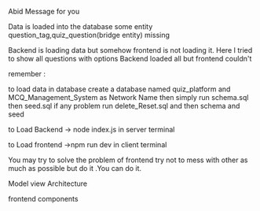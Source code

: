 Abid Message for you


Data is loaded into the database some entity question_tag,quiz_question(bridge  entity) missing

Backend is loading data but somehow frontend is not loading it.
Here I tried to show all questions with options
Backend loaded all but frontend couldn't

remember :

to load data in database 
create a database named quiz_platform and MCQ_Management_System as Network Name
then simply run schema.sql then seed.sql
if any problem run delete_Reset.sql and then schema and seed 


to Load Backend -> node index.js in server terminal


to Load frontend ->npm run dev in client terminal

You may try to solve the problem of frontend try  not to mess with other as much as possible
but do it .You can do it.

Model view Architecture

frontend components 